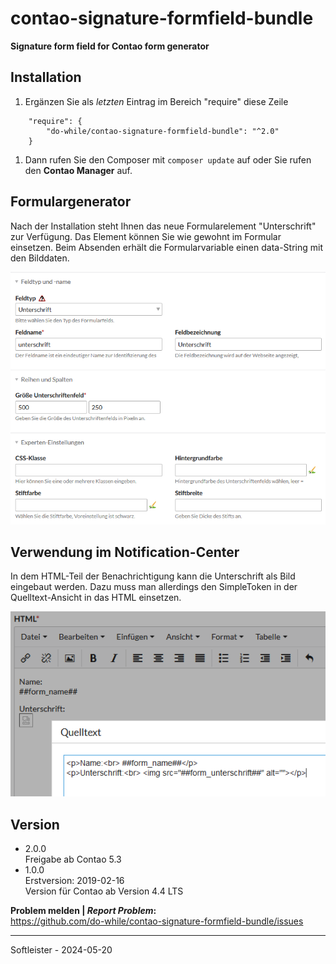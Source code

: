 # contao-signature-formfield-bundle
**Signature form field for Contao form generator**

## Installation
1. Ergänzen Sie als _letzten_ Eintrag im Bereich "require" diese Zeile
```
    "require": {
        "do-while/contao-signature-formfield-bundle": "^2.0"
    }
```
1. Dann rufen Sie den Composer mit `composer update` auf oder Sie rufen den **Contao Manager** auf.


## Formulargenerator
Nach der Installation steht Ihnen das neue Formularelement "Unterschrift" zur Verfügung. 
Das Element können Sie wie gewohnt im Formular einsetzen. Beim Absenden erhält die 
Formularvariable einen data-String mit den Bilddaten.

![Siganture parameters](https://github.com/do-while/contao-signature-formfield-bundle/raw/master/doc/signature-parameters.png)


## Verwendung im Notification-Center

In dem HTML-Teil der Benachrichtigung kann die Unterschrift als Bild eingebaut werden. 
Dazu muss man allerdings den SimpleToken in der Quelltext-Ansicht in das HTML einsetzen.

![Unterschrift in der Mail ausgeben](https://github.com/do-while/contao-signature-formfield-bundle/raw/master/doc/html-mail.png)






## Version
* 2.0.0<br>Freigabe ab Contao 5.3
* 1.0.0<br>Erstversion: 2019-02-16<br>Version für Contao ab Version 4.4 LTS


**Problem melden | *Report Problem*:**<br>
https://github.com/do-while/contao-signature-formfield-bundle/issues

___
Softleister - 2024-05-20
